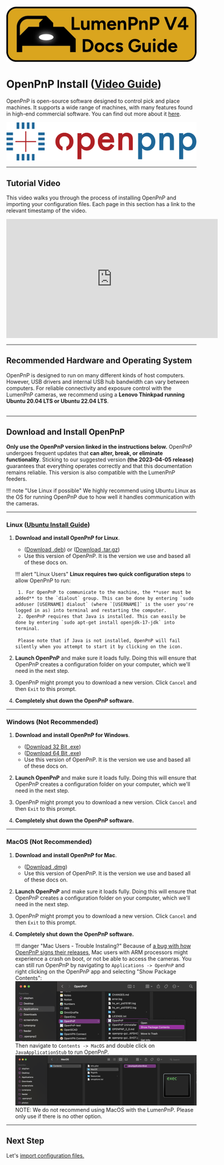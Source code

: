 ![](img/lumenpnp-v4-docs-logo.webp)

# OpenPnP Install ([Video Guide](https://youtu.be/DUt_FHVjnwY?si=ELaEfcwpfC9QmYKF&t=44))

OpenPnP is open-source software designed to control pick and place machines. It supports a wide range of machines, with many features found in high-end commercial software. You can find out more about it [here](https://openpnp.org/).

![OpenPnP Logo](img/openpnp-logo.webp)

---

## Tutorial Video

This video walks you through the process of installing OpenPnP and importing your configuration files. Each page in this section has a link to the relevant timestamp of the video.

<!-- markdownlint-disable MD033 -->
<div class="video-wrapper">
<iframe width="560" height="315" src="https://www.youtube.com/embed/DUt_FHVjnwY" title="YouTube video player" frameborder="0" allow="accelerometer; autoplay; clipboard-write; encrypted-media; gyroscope; picture-in-picture" allowfullscreen></iframe>
</div>

---

## Recommended Hardware and Operating System

OpenPnP is designed to run on many different kinds of host computers. However, USB drivers and internal USB hub bandwidth can vary between computers. For reliable connectivity and exposure control with the LumenPnP cameras, we recommend using a **Lenovo Thinkpad running Ubuntu 20.04 LTS or Ubuntu 22.04 LTS**.
<br/><br/>

---

## Download and Install OpenPnP

**Only use the OpenPnP version linked in the instructions below.** OpenPnP undergoes frequent updates that **can alter, break, or eliminate functionality**. Sticking to our suggested version **(the 2023-04-05 release)** guarantees that everything operates correctly and that this documentation remains reliable. This version is also compatible with the LumenPnP feeders.

!!! note "Use Linux if possible"
     We highly recommend using Ubuntu Linux as the OS for running OpenPnP due to how well it handles communication with the cameras.

---

### Linux ([Ubuntu Install Guide](https://ubuntu.com/tutorials/install-ubuntu-desktop#1-overview))

1. **Download and install OpenPnP for Linux**.
    * ([Download .deb](https://openpnp.s3-us-west-2.amazonaws.com/test/2023-04-05_08-24-36.0aa4ae8/OpenPnP-linux-test.deb)) or ([Download .tar.gz](https://openpnp.s3-us-west-2.amazonaws.com/test/2023-04-05_08-24-36.0aa4ae8/OpenPnP-unix-test.tar.gz))
    * Use this version of OpenPnP. It is the version we use and based all of these docs on.

    !!! alert "Linux Users"
        **Linux requires two quick configuration steps** to allow OpenPnP to run:

        1. For OpenPnP to communicate to the machine, the **user must be added** to the `dialout` group. This can be done by entering `sudo adduser [USERNAME] dialout` (where `[USERNAME]` is the user you're logged in as) into terminal and restarting the computer.
        2. OpenPnP requires that Java is installed. This can easily be done by entering `sudo apt-get install openjdk-17-jdk` into terminal.

        Please note that if Java is not installed, OpenPnP will fail silently when you attempt to start it by clicking on the icon.

1. **Launch OpenPnP** and make sure it loads fully. Doing this will ensure that OpenPnP creates a configuration folder on your computer, which we'll need in the next step.

1. OpenPnP might prompt you to download a new version. Click `Cancel` and then `Exit` to this prompt.

1. **Completely shut down the OpenPnP software.**

---

### Windows (Not Recommended)

1. **Download and install OpenPnP for Windows**.
    * ([Download 32 Bit .exe](https://openpnp.s3-us-west-2.amazonaws.com/test/2023-04-05_08-24-36.0aa4ae8/OpenPnP-windows-x32-test.exe))
    * ([Download 64 Bit .exe](https://openpnp.s3-us-west-2.amazonaws.com/test/2023-04-05_08-24-36.0aa4ae8/OpenPnP-windows-x64-test.exe))
    * Use this version of OpenPnP. It is the version we use and based all of these docs on.

1. **Launch OpenPnP** and make sure it loads fully. Doing this will ensure that OpenPnP creates a configuration folder on your computer, which we'll need in the next step.

1. OpenPnP might prompt you to download a new version. Click `Cancel` and then `Exit` to this prompt.

1. **Completely shut down the OpenPnP software.**

---

### MacOS (Not Recommended)

1. **Download and install OpenPnP for Mac**.
    * ([Download .dmg](https://openpnp.s3-us-west-2.amazonaws.com/test/2023-04-05_08-24-36.0aa4ae8/OpenPnP-macos-test.dmg))
    * Use this version of OpenPnP. It is the version we use and based all of these docs on.

1. **Launch OpenPnP** and make sure it loads fully. Doing this will ensure that OpenPnP creates a configuration folder on your computer, which we'll need in the next step.

1. OpenPnP might prompt you to download a new version. Click `Cancel` and then `Exit` to this prompt.

1. **Completely shut down the OpenPnP software.**

    !!! danger "Mac Users - Trouble Instaling?"
        Because of [a bug with how OpenPnP signs their releases](https://github.com/openpnp/openpnp/issues/1559), Mac users with ARM processors might experience a crash on boot, or not be able to access the cameras. You can still run OpenPnP by navigating to `Applications -> OpenPnP` and right clicking on the OpenPnP app and selecting "Show Package Contents":
        ![Show package contents on the openpnp app](img/opnp-show-package-contents.webp)
        Then navigate to `Contents -> MacOS` and double click on `JavaApplicationStub` to run OpenPnP.
        ![clicking on javaapplicationstub](img/boot-opnp-java-stub.webp)
        NOTE: We do not recommend using MacOS with the LumenPnP. Please only use if there is no other option.

---

## Next Step

Let's [import configuration files.](../import-config/index.md)
